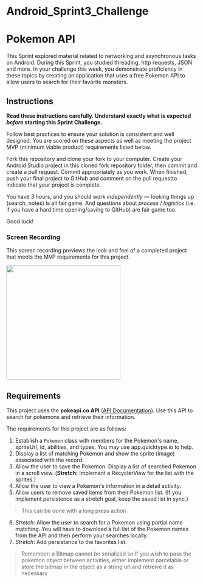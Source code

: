 # Android_Sprint3_Challenge
# Pokemon API

This Sprint explored material related to networking and asynchronous tasks on Android. During this Sprint, you studied threading, http requests, JSON and more. In your challenge this week, you demonstrate proficiency in these topics by creating an application that uses a free Pokemon API to allow users to search for their favorite monsters.

## Instructions

**Read these instructions carefully. Understand exactly what is expected _before_ starting this Sprint Challenge.**

Follow best practices to ensure your solution is consistent and well designed. You are scored on these aspects as well as meeting the project MVP (minimum viable product) requirements listed below.

Fork this repository and clone your fork to your computer. Create your Android Studio project in this cloned fork repository folder, then commit and create a pull request. Commit appropriately as you work. When finished, push your final project to GitHub and comment on the pull requestto indicate that your project is complete.

You have *3 hours*, and you should work *independently* — looking things up (search, notes) is all fair game. And questions about *process* / *logistics* (i.e. if you have a hard time opening/saving to GitHub) are fair game too.

Good luck!

### Screen Recording

This screen recording previews the look and feel of a completed project that meets the MVP requirements for this project.

<img src="https://github.com/LambdaSchool/Android_Sprint3_Challenge/blob/master/pokemonDemo.gif" width="300">

## Requirements

This project uses the **pokeapi.co API** ([API Documentation](https://pokeapi.co/docs/v2.html/#pokemon)). Use this API to search for pokemons and retrieve their information.

The requirements for this project are as follows:

1. Establish a `Pokemon` class with members for the Pokemon's name, spriteUrl, id, abilities, and types. You may use app.quicktype.io to help.
2. Display a list of matching Pokemon and show the sprite (image) associated with the record.
3. Allow the user to save the Pokemon. Display a list of searched Pokemon in a scroll view. (**Stretch:** Implement a RecyclerView for the list with the sprites.)
4. Allow the user to view a Pokemon's information in a detail activity.
5. Allow users to remove saved items from their Pokemon list. (If you implement persistence as a stretch goal, keep the saved list in sync.)
> This can be done with a long press action

6. *Stretch*: Allow the user to search for a Pokemon using partial name matching. You will have to download a full list of the Pokemon names from the API and then perform your searches locally.
7. *Stretch*: Add persistance to the favorites list.

> Remember: a Bitmap cannot be serialized so If you wish to pass the pokemon object between activities, either implement parcelable or store the bitmap in the object as a string url and retreive it as necessary
